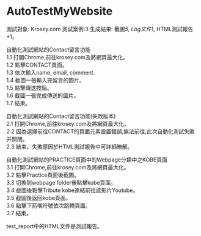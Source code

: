 # AutoTestMyWebsite
測試對象: Krosey.com  測試案例:3  生成結果: 截圖*5, Log文件*1, HTML測試報告*1。  

 自動化測試網站的Contact留言功能  
1.1 打開Chrome,前往krosey.com及將網頁最大化。  
1.2 點擊CONTACT頁面。  
1.3 依次輸入name, email, comment.  
1.4 截圖一張輸入完留言的圖片。  
1.5 點擊傳送按鈕。  
1.6 截圖一張完成傳送的圖片。  
1.7 結束。  


自動化測試網站的Contact留言功能(失敗版本)  
2.1 打開Chrome,前往krosey.com及將網頁最大化。  
2.2 因為選擇前往CONTACT的頁面元素設置錯誤,無法前往,此次自動化測試失敗并關閉。  
2.3 結束。失敗原因於HTML測試報告中可詳細暸解。  


自動化測試網站的PRACTICE頁面中的Webpage分類中之KOBE頁面  
3.1 打開Chrome,前往krosey.com及將網頁最大化。  
3.2 點擊Practice頁面後截圖。  
3.3 切換到webpage folder後點擊kobe頁面。  
3.4 截圖後點擊Tribute kobe連結前往該影片Youtube。  
3.5 截圖後返回kobe頁面。  
3.6 點擊下箭嘴符號依次跳轉頁面。  
3.7 結束。  

test_report中的HTML文件是測試報告。
